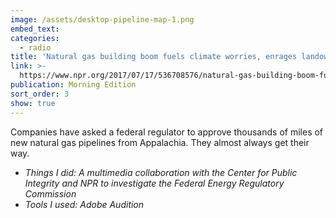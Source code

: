 ```yaml
---
image: /assets/desktop-pipeline-map-1.png
embed_text:
categories:
  - radio
title: 'Natural gas building boom fuels climate worries, enrages landowners'
link: >-
  https://www.npr.org/2017/07/17/536708576/natural-gas-building-boom-fuels-climate-worries-enrages-landowners
publication: Morning Edition
sort_order: 3
show: true
---
```


Companies have asked a federal regulator to approve thousands of miles of new natural gas pipelines from Appalachia. They almost always get their way.

* *Things I did: A multimedia collaboration&nbsp;*with the Center for Public Integrity and NPR*&nbsp;to investigate the Federal Energy Regulatory Commission*
* *Tools I used: Adobe Audition*
